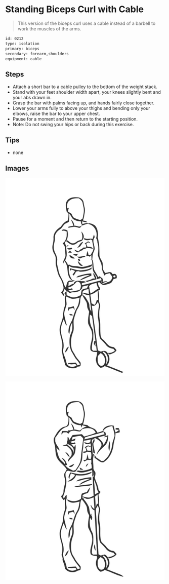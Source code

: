 # Standing Biceps Curl with Cable
> This version of the biceps curl uses a cable instead of a barbell to work the muscles of the arms.

``` 
id: 0212 
type: isolation 
primary: biceps 
secondary: forearm,shoulders 
equipment: cable 
``` 

## Steps

 - Attach a short bar to a cable pulley to the bottom of the weight stack.
 - Stand with your feet shoulder width apart, your knees slightly bent and your abs drawn in.
 - Grasp the bar with palms facing up, and hands fairly close together.
 - Lower your arms fully to above your thighs and bending only your elbows, raise the bar to your upper chest.
 - Pause for a moment and then return to the starting position.
 - Note: Do not swing your hips or back during this exercise.

## Tips

 - none

## Images

![](../svg/0212-relaxation.svg)

![](../svg/0212-tension.svg)
